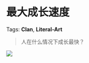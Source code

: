 # 最大成长速度

Tags: **Clan**, **Literal-Art**

> 人在什么情况下成长最快？



![](https://picx.zhimg.com/50/v2-7bd36ce36de8bbfb0a88ca47a2a8ef5d_720w.jpg?source=2c26e567)

